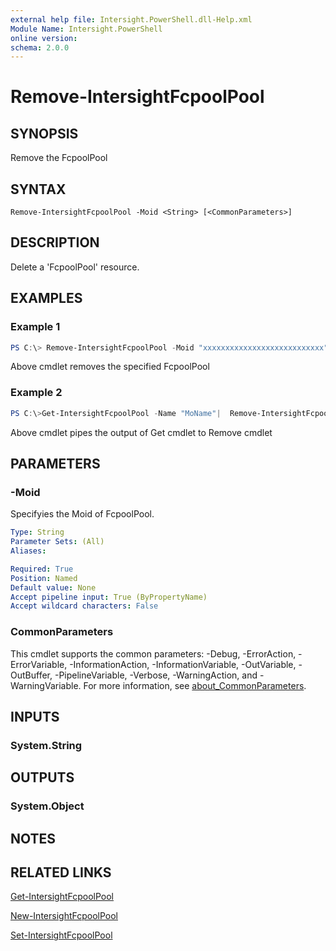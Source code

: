 ```yaml
---
external help file: Intersight.PowerShell.dll-Help.xml
Module Name: Intersight.PowerShell
online version:
schema: 2.0.0
---
```


# Remove-IntersightFcpoolPool

## SYNOPSIS
Remove the FcpoolPool

## SYNTAX

```
Remove-IntersightFcpoolPool -Moid <String> [<CommonParameters>]
```

## DESCRIPTION
Delete a &apos;FcpoolPool&apos; resource.

## EXAMPLES

### Example 1
```powershell
PS C:\> Remove-IntersightFcpoolPool -Moid "xxxxxxxxxxxxxxxxxxxxxxxxxxx"
```
Above cmdlet removes the specified FcpoolPool 

### Example 2
```powershell
PS C:\>Get-IntersightFcpoolPool -Name "MoName"|  Remove-IntersightFcpoolPool
```
Above cmdlet pipes the output of Get cmdlet to Remove cmdlet

## PARAMETERS

### -Moid
Specifyies the Moid of FcpoolPool.

```yaml
Type: String
Parameter Sets: (All)
Aliases:

Required: True
Position: Named
Default value: None
Accept pipeline input: True (ByPropertyName)
Accept wildcard characters: False
```

### CommonParameters
This cmdlet supports the common parameters: -Debug, -ErrorAction, -ErrorVariable, -InformationAction, -InformationVariable, -OutVariable, -OutBuffer, -PipelineVariable, -Verbose, -WarningAction, and -WarningVariable. For more information, see [about_CommonParameters](http://go.microsoft.com/fwlink/?LinkID=113216).

## INPUTS

### System.String

## OUTPUTS

### System.Object
## NOTES

## RELATED LINKS

[Get-IntersightFcpoolPool](./Get-IntersightFcpoolPool.md)

[New-IntersightFcpoolPool](./New-IntersightFcpoolPool.md)

[Set-IntersightFcpoolPool](./Set-IntersightFcpoolPool.md)

